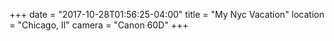 +++
date = "2017-10-28T01:56:25-04:00"
title = "My Nyc Vacation"
location = "Chicago, Il"
camera = "Canon 60D"
+++

